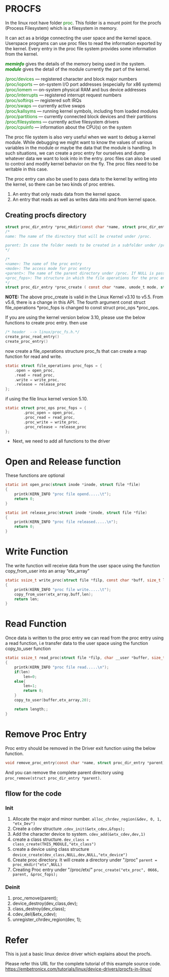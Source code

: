 <style>
g { color: green }
</style>
# PROCFS
In the linux root have folder <g>proc</g>. This folder is a mount point for the procfs (Process Filesystem) which is a filesystem in memory.

It can act as a bridge connecting the user space and the kernel space. Userspace programs can use proc files to read the information exported by the kernel. Every entry in the proc file system provides some information from the kernel.

<g>___meminfo___</g>  gives the details of the memory being used in the system.  
<g>___module___</g> gives the detail of the module currently the part of the kernel.

<g>/proc/devices</g> — registered character and block major numbers  
<g>/proc/ioports</g> — on-system I/O port addresses (especially for x86 systems)  
<g>/proc/iomem</g> — on-system physical RAM and bus device addresses  
<g>/proc/interrupts</g> — registered interrupt request numbers  
<g>/proc/softirqs</g> — registered soft IRQs  
<g>/proc/swaps</g> — currently active swaps  
<g>/proc/kallsyms</g> — running kernel symbols, including from loaded modules  
<g>/proc/partitions</g> — currently connected block devices and their partitions  
<g>/proc/filesystems</g> — currently active filesystem drivers  
<g>/proc/cpuinfo</g> — information about the CPU(s) on the system  


The proc file system is also very useful when we want to debug a kernel module. While debugging we might want to know the values of various variables in the module or maybe the data that the module is handling. In such situations, we can create a proc entry for ourselves and dump whatever data we want to look into in the entry.
proc files can also be used to control and modify kernel behavior on the fly. The proc files need to be writable in this case.

The proc entry can also be used to pass data to the kernel by writing into the kernel, so there can be two kinds of proc entries.

1. An entry that only reads data from the kernel space.
2. An entry that reads as well as writes data into and from kernel space.

## Creating procfs directory
```c
struct proc_dir_entry *proc_mkdir(const char *name, struct proc_dir_entry *parent)
/*
name: The name of the directory that will be created under /proc.

parent: In case the folder needs to be created in a subfolder under /proc a pointer to the same is passed else it can be left as NULL.
*/
```

```c
/*
<name>: The name of the proc entry
<mode>: The access mode for proc entry
<parent>: The name of the parent directory under /proc. If NULL is passed as a parent, the /proc directory will be set as a parent.
<proc_fops>: The structure in which the file operations for the proc entry will be created.
*/
struct proc_dir_entry *proc_create ( const char *name, umode_t mode, struct proc_dir_entry *parent, const struct file_operations *proc_fops )
```
**NOTE:**
 The above proc_create is valid in the Linux Kernel v3.10 to v5.5. From v5.6, there is a change in this API. The fourth argument const struct file_operations *proc_fops is changed to const struct proc_ops *proc_ops.  

If you are using the kernel version below 3.10, please use the below functions to create proc entry. then use 
```C
/* header  --> linux/proc_fs.h.*/
create_proc_read_entry()
create_proc_entry() 
```
now create a file_operations structure proc_fs that can create a map function for read and write.
```c
static struct file_operations proc_fops = {
    .open = open_proc,
    .read = read_proc,
    .write = write_proc,
    .release = release_proc
};
```
if using the file linux kernel version 5.10.
```c
static struct proc_ops proc_fops = {
        .proc_open = open_proc,
        .proc_read = read_proc,
        .proc_write = write_proc,
        .proc_release = release_proc
};
```
* Next, we need to add all functions to the driver
# Open and Release function 
These functions are optional

```c
static int open_proc(struct inode *inode, struct file *file)
{
    printk(KERN_INFO "proc file opend.....\t");
    return 0;
}

static int release_proc(struct inode *inode, struct file *file)
{
    printk(KERN_INFO "proc file released.....\n");
    return 0;
}
```
# Write Function  
The write function will receive data from the user space using the function copy_from_user into an array “etx_array”
```c
static ssize_t write_proc(struct file *filp, const char *buff, size_t len, loff_t * off)
{
    printk(KERN_INFO "proc file write.....\t");
    copy_from_user(etx_array,buff,len);
    return len;
}
```

# Read Function
Once data is written to the proc entry we can read from the proc entry using a read function, i.e transfer data to the user space using the function copy_to_user function

```c
static ssize_t read_proc(struct file *filp, char __user *buffer, size_t length,loff_t * offset)
{
    printk(KERN_INFO "proc file read.....\n");
    if(len)
        len=0;
    else{
        len=1;
        return 0;
    }
    copy_to_user(buffer,etx_array,20);

    return length;;
}
```
# Remove Proc Entry
Proc entry should be removed in the Driver exit function using the below function.

```c
void remove_proc_entry(const char *name, struct proc_dir_entry *parent);
```
And you can remove the complete parent directory using `proc_remove(struct proc_dir_entry *parent)`.


## fllow for the code

### Init  
1. Allocate the major and minor number. `alloc_chrdev_region(&dev, 0, 1, "etx_Dev")`
2. Create a cdev structure .`cdev_init(&etx_cdev,&fops); `
3. Add the character device to system. `cdev_add(&etx_cdev,dev,1)`
4. create a class structure. `dev_class = class_create(THIS_MODULE,"etx_class")`
5. create a device using class structure `device_create(dev_class,NULL,dev,NULL,"etx_device")`
6. Create proc directory. It will create a directory under "/proc"  `parent = proc_mkdir("etx",NULL)`
7. Creating Proc entry under "/proc/etx/" `proc_create("etx_proc", 0666, parent, &proc_fops);` 

### Deinit
1. proc_remove(parent);
2. device_destroy(dev_class,dev);
3. class_destroy(dev_class);
4. cdev_del(&etx_cdev);
5. unregister_chrdev_region(dev, 1);



# Refer
This is just a basic linux device driver which explains about the procfs.

Please refer this URL for the complete tutorial of this example source code.
https://embetronicx.com/tutorials/linux/device-drivers/procfs-in-linux/